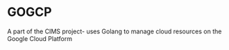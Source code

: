 # GOGCP

A part of the CIMS project- uses Golang to manage cloud resources on the Google Cloud Platform